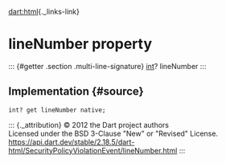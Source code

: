 [dart:html](../../dart-html/dart-html-library){._links-link}

lineNumber property
===================

::: {#getter .section .multi-line-signature}
[int](../../dart-core/int-class)? lineNumber
:::

Implementation {#source}
--------------

``` {.language-dart data-language="dart"}
int? get lineNumber native;
```

::: {._attribution}
© 2012 the Dart project authors\
Licensed under the BSD 3-Clause \"New\" or \"Revised\" License.\
<https://api.dart.dev/stable/2.18.5/dart-html/SecurityPolicyViolationEvent/lineNumber.html>
:::
